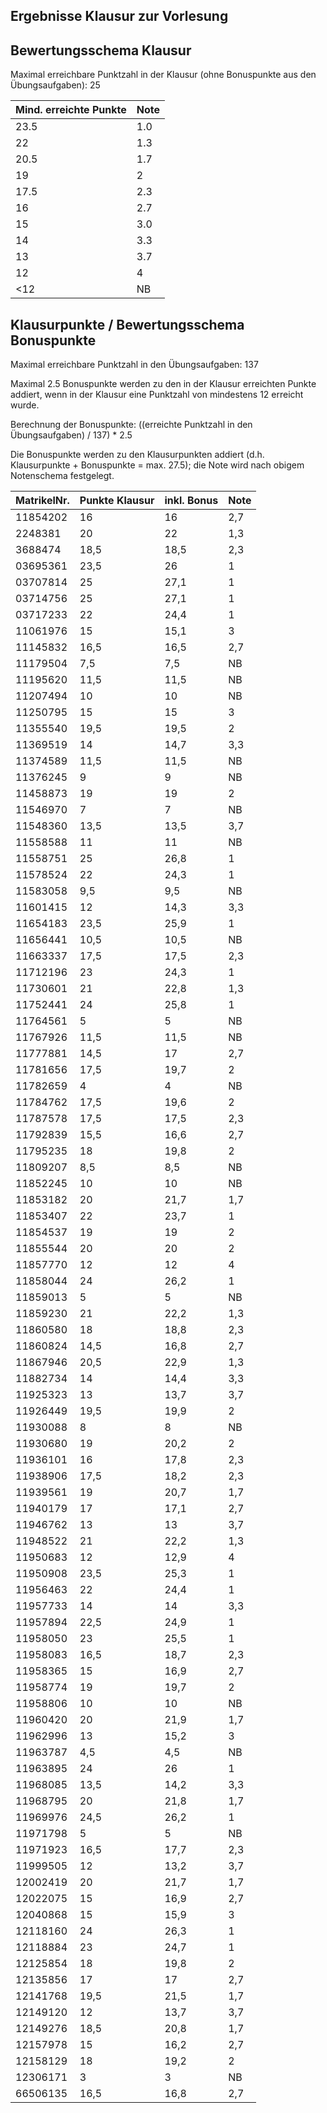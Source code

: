 ## Ergebnisse Klausur zur Vorlesung
## Bewertungsschema Klausur

Maximal erreichbare Punktzahl in der Klausur (ohne Bonuspunkte aus den Übungsaufgaben): 25

| Mind. erreichte Punkte | Note |
|---|---|
| 23.5 | 1.0 |
| 22 | 1.3 |
| 20.5 | 1.7 |
| 19 | 2 |
| 17.5 | 2.3 |
| 16 | 2.7 |
| 15 | 3.0 |
| 14 | 3.3 |
| 13 | 3.7 |
| 12 | 4 |
| <12 | NB |

## Klausurpunkte / Bewertungsschema Bonuspunkte

Maximal erreichbare Punktzahl in den Übungsaufgaben: 137

Maximal 2.5 Bonuspunkte werden zu den in der Klausur erreichten Punkte addiert, wenn in der Klausur eine Punktzahl von mindestens 12 erreicht wurde.

Berechnung der Bonuspunkte: ((erreichte Punktzahl in den Übungsaufgaben) / 137) * 2.5

Die Bonuspunkte werden zu den Klausurpunkten addiert (d.h. Klausurpunkte + Bonuspunkte = max. 27.5); die Note wird nach obigem Notenschema festgelegt.

| MatrikelNr. | Punkte Klausur | inkl. Bonus | Note |
| --- | --- | --- | --- |
| 11854202 | 16 | 16 | 2,7 |
| 2248381 | 20 | 22 | 1,3 |
| 3688474 | 18,5 | 18,5 | 2,3 |
| 03695361 | 23,5 | 26 | 1 |
| 03707814 | 25 | 27,1 | 1 |
| 03714756 | 25 | 27,1 | 1 |
| 03717233 | 22 | 24,4 | 1 |
| 11061976 | 15 | 15,1 | 3 |
| 11145832 | 16,5 | 16,5 | 2,7 |
| 11179504 | 7,5 | 7,5 | NB |
| 11195620 | 11,5 | 11,5 | NB |
| 11207494 | 10 | 10 | NB |
| 11250795 | 15 | 15 | 3 |
| 11355540 | 19,5 | 19,5 | 2 |
| 11369519 | 14 | 14,7 | 3,3 |
| 11374589 | 11,5 | 11,5 | NB |
| 11376245 | 9 | 9 | NB |
| 11458873 | 19 | 19 | 2 |
| 11546970 | 7 | 7 | NB |
| 11548360 | 13,5 | 13,5 | 3,7 |
| 11558588 | 11 | 11 | NB |
| 11558751 | 25 | 26,8 | 1 |
| 11578524 | 22 | 24,3 | 1 |
| 11583058 | 9,5 | 9,5 | NB |
| 11601415 | 12 | 14,3 | 3,3 |
| 11654183 | 23,5 | 25,9 | 1 |
| 11656441 | 10,5 | 10,5 | NB |
| 11663337 | 17,5 | 17,5 | 2,3 |
| 11712196 | 23 | 24,3 | 1 |
| 11730601 | 21 | 22,8 | 1,3 |
| 11752441 | 24 | 25,8 | 1 |
| 11764561 | 5 | 5 | NB |
| 11767926 | 11,5 | 11,5 | NB |
| 11777881 | 14,5 | 17 | 2,7 |
| 11781656 | 17,5 | 19,7 | 2 |
| 11782659 | 4 | 4 | NB |
| 11784762 | 17,5 | 19,6 | 2 |
| 11787578 | 17,5 | 17,5 | 2,3 |
| 11792839 | 15,5 | 16,6 | 2,7 |
| 11795235 | 18 | 19,8 | 2 |
| 11809207 | 8,5 | 8,5 | NB |
| 11852245 | 10 | 10 | NB |
| 11853182 | 20 | 21,7 | 1,7 |
| 11853407 | 22 | 23,7 | 1 |
| 11854537 | 19 | 19 | 2 |
| 11855544 | 20 | 20 | 2 |
| 11857770 | 12 | 12 | 4 |
| 11858044 | 24 | 26,2 | 1 |
| 11859013 | 5 | 5 | NB |
| 11859230 | 21 | 22,2 | 1,3 |
| 11860580 | 18 | 18,8 | 2,3 |
| 11860824 | 14,5 | 16,8 | 2,7 |
| 11867946 | 20,5 | 22,9 | 1,3 |
| 11882734 | 14 | 14,4 | 3,3 |
| 11925323 | 13 | 13,7 | 3,7 |
| 11926449 | 19,5 | 19,9 | 2 |
| 11930088 | 8 | 8 | NB |
| 11930680 | 19 | 20,2 | 2 |
| 11936101 | 16 | 17,8 | 2,3 |
| 11938906 | 17,5 | 18,2 | 2,3 |
| 11939561 | 19 | 20,7 | 1,7 |
| 11940179 | 17 | 17,1 | 2,7 |
| 11946762 | 13 | 13 | 3,7 |
| 11948522 | 21 | 22,2 | 1,3 |
| 11950683 | 12 | 12,9 | 4 |
| 11950908 | 23,5 | 25,3 | 1 |
| 11956463 | 22 | 24,4 | 1 |
| 11957733 | 14 | 14 | 3,3 |
| 11957894 | 22,5 | 24,9 | 1 |
| 11958050 | 23 | 25,5 | 1 |
| 11958083 | 16,5 | 18,7 | 2,3 |
| 11958365 | 15 | 16,9 | 2,7 |
| 11958774 | 19 | 19,7 | 2 |
| 11958806 | 10 | 10 | NB |
| 11960420 | 20 | 21,9 | 1,7 |
| 11962996 | 13 | 15,2 | 3 |
| 11963787 | 4,5 | 4,5 | NB |
| 11963895 | 24 | 26 | 1 |
| 11968085 | 13,5 | 14,2 | 3,3 |
| 11968795 | 20 | 21,8 | 1,7 |
| 11969976 | 24,5 | 26,2 | 1 |
| 11971798 | 5 | 5 | NB |
| 11971923 | 16,5 | 17,7 | 2,3 |
| 11999505 | 12 | 13,2 | 3,7 |
| 12002419 | 20 | 21,7 | 1,7 |
| 12022075 | 15 | 16,9 | 2,7 |
| 12040868 | 15 | 15,9 | 3 |
| 12118160 | 24 | 26,3 | 1 |
| 12118884 | 23 | 24,7 | 1 |
| 12125854 | 18 | 19,8 | 2 |
| 12135856 | 17 | 17 | 2,7 |
| 12141768 | 19,5 | 21,5 | 1,7 |
| 12149120 | 12 | 13,7 | 3,7 |
| 12149276 | 18,5 | 20,8 | 1,7 |
| 12157978 | 15 | 16,2 | 2,7 |
| 12158129 | 18 | 19,2 | 2 |
| 12306171 | 3 | 3 | NB |
| 66506135 | 16,5 | 16,8 | 2,7 |
